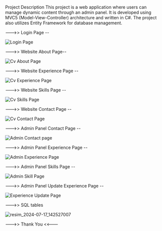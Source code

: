 Project Description
This project is a web application where users can manage dynamic content through an admin panel.
It is developed using MVC5 (Model-View-Controller) architecture and written in C#. 
The project also utilizes Entity Framework for database management.



--->> Login Page --

![Login Page](https://github.com/user-attachments/assets/f630d65b-f763-4fd0-a152-1a7227752768)



--->>  Website About Page--

![Cv About Page](https://github.com/user-attachments/assets/85b29192-dd99-4eb8-9a2b-623b53d11bc3)



--->> Website Experience Page --

![Cv Experience Page ](https://github.com/user-attachments/assets/5d2d58e8-913d-4151-9d88-2de4e6c50fc7)



--->>  Website Skills Page --

![Cv Skills Page](https://github.com/user-attachments/assets/7536501b-edde-4ce1-ac66-1c01210768c5)


--->>  Website Contact Page --

![Cv Contact Page](https://github.com/user-attachments/assets/d0dbb9eb-92d1-4b58-a518-e801e79f3abb)


--->> Admin Panel Contact Page --

![Admin Contact page](https://github.com/user-attachments/assets/a25d27ae-38e7-4bc1-b2f1-68350e718efa)


--->>  Admin Panel Experience Page --

![Admin Experience Page](https://github.com/user-attachments/assets/bbba8f7b-fd67-4138-8626-e71c34970414)


--->>  Admin Panel Skills Page --

![Admin Skill Page](https://github.com/user-attachments/assets/f91eedb2-4f63-48a0-8e33-6b3409085672)


--->> Admin Panel Update Experience Page --

![Experience Update Page](https://github.com/user-attachments/assets/68ecca9a-258a-40fb-8cde-234e35ff5107)

--->> SQL tables 

![resim_2024-07-17_142527007](https://github.com/user-attachments/assets/0216f702-15c6-46ff-8d7b-6121eb51c4f8)


--->> Thank You <<---
